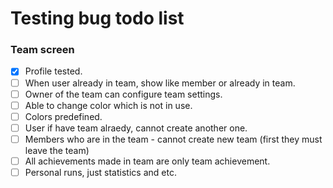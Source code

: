 # Testing bug todo list

### Team screen

- [x] Profile tested.
- [ ] When user already in team, show like member or already in team.
- [ ] Owner of the team can configure team settings.
- [ ] Able to change color which is not in use.
- [ ] Colors predefined.
- [ ] User if have team alraedy, cannot create another one.
- [ ] Members who are in the team - cannot create new team (first they must leave the team)
- [ ] All achievements made in team are only team achievement.
- [ ] Personal runs, just statistics and etc.
